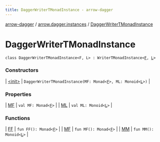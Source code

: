 ```yaml
---
title: DaggerWriterTMonadInstance - arrow-dagger
---
```


[arrow-dagger](../../index.html) / [arrow.dagger.instances](../index.html) / [DaggerWriterTMonadInstance](./index.html)

# DaggerWriterTMonadInstance

`class DaggerWriterTMonadInstance<F, L> : WriterTMonadInstance<`[`F`](index.html#F)`, `[`L`](index.html#L)`>`

### Constructors

| [&lt;init&gt;](-init-.html) | `DaggerWriterTMonadInstance(MF: Monad<`[`F`](index.html#F)`>, ML: Monoid<`[`L`](index.html#L)`>)` |

### Properties

| [MF](-m-f.html) | `val MF: Monad<`[`F`](index.html#F)`>` |
| [ML](-m-l.html) | `val ML: Monoid<`[`L`](index.html#L)`>` |

### Functions

| [FF](-f-f.html) | `fun FF(): Monad<`[`F`](index.html#F)`>` |
| [MF](-m-f.html) | `fun MF(): Monad<`[`F`](index.html#F)`>` |
| [MM](-m-m.html) | `fun MM(): Monoid<`[`L`](index.html#L)`>` |

